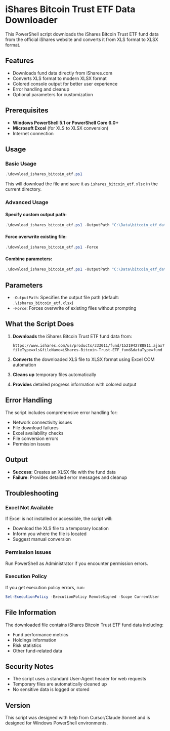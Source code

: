 # iShares Bitcoin Trust ETF Data Downloader

This PowerShell script downloads the iShares Bitcoin Trust ETF fund data from the official iShares website and converts it from XLS format to XLSX format.

## Features

- Downloads fund data directly from iShares.com
- Converts XLS format to modern XLSX format
- Colored console output for better user experience
- Error handling and cleanup
- Optional parameters for customization

## Prerequisites

- **Windows PowerShell 5.1 or PowerShell Core 6.0+**
- **Microsoft Excel** (for XLS to XLSX conversion)
- Internet connection

## Usage

### Basic Usage
```powershell
.\download_ishares_bitcoin_etf.ps1
```
This will download the file and save it as `ishares_bitcoin_etf.xlsx` in the current directory.

### Advanced Usage

#### Specify custom output path:
```powershell
.\download_ishares_bitcoin_etf.ps1 -OutputPath "C:\Data\bitcoin_etf_data.xlsx"
```

#### Force overwrite existing file:
```powershell
.\download_ishares_bitcoin_etf.ps1 -Force
```

#### Combine parameters:
```powershell
.\download_ishares_bitcoin_etf.ps1 -OutputPath "C:\Data\bitcoin_etf_data.xlsx" -Force
```

## Parameters

- `-OutputPath`: Specifies the output file path (default: `.\ishares_bitcoin_etf.xlsx`)
- `-Force`: Forces overwrite of existing files without prompting

## What the Script Does

1. **Downloads** the iShares Bitcoin Trust ETF fund data from:
   ```
   https://www.ishares.com/us/products/333011/fund/1521942788811.ajax?fileType=xls&fileName=iShares-Bitcoin-Trust-ETF_fund&dataType=fund
   ```

2. **Converts** the downloaded XLS file to XLSX format using Excel COM automation

3. **Cleans up** temporary files automatically

4. **Provides** detailed progress information with colored output

## Error Handling

The script includes comprehensive error handling for:
- Network connectivity issues
- File download failures
- Excel availability checks
- File conversion errors
- Permission issues

## Output

- **Success**: Creates an XLSX file with the fund data
- **Failure**: Provides detailed error messages and cleanup

## Troubleshooting

### Excel Not Available
If Excel is not installed or accessible, the script will:
- Download the XLS file to a temporary location
- Inform you where the file is located
- Suggest manual conversion

### Permission Issues
Run PowerShell as Administrator if you encounter permission errors.

### Execution Policy
If you get execution policy errors, run:
```powershell
Set-ExecutionPolicy -ExecutionPolicy RemoteSigned -Scope CurrentUser
```

## File Information

The downloaded file contains iShares Bitcoin Trust ETF fund data including:
- Fund performance metrics
- Holdings information
- Risk statistics
- Other fund-related data

## Security Notes

- The script uses a standard User-Agent header for web requests
- Temporary files are automatically cleaned up
- No sensitive data is logged or stored

## Version

This script was designed with help from Cursor/Claude Sonnet and is designed for Windows PowerShell environments. 
